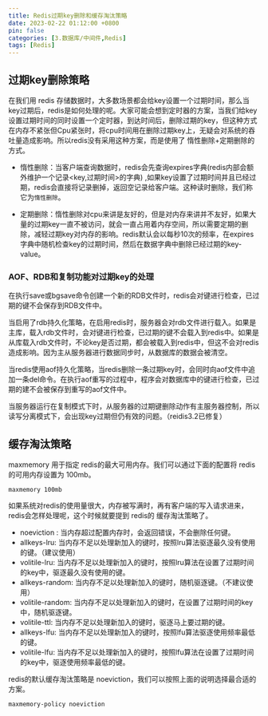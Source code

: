 ```yaml
---
title: Redis过期key删除和缓存淘汰策略
date: 2023-02-22 01:12:00 +0800
pin: false 
categories: [3.数据库/中间件,Redis]
tags: [Redis]
---
```


## 过期key删除策略

在我们用 redis 存储数据时，大多数场景都会给key设置一个过期时间，那么当key过期后，redis是如何处理的呢。大家可能会想到定时器的方案，当我们给key设置过期时间的同时设置一个定时器，到达时间后，删除过期的key，但这种方式在内存不紧张但Cpu紧张时，将cpu时间用在删除过期key上，无疑会对系统的吞吐量造成影响。所以redis没有采用这种方案，而是使用了 惰性删除+定期删除的方式。

- 惰性删除：当客户端查询数据时，redis会先查询expires字典(redis内部会额外维护一个记录<key,过期时间>的字典) ,如果key设置了过期时间并且已经过期，redis会直接将记录删掉，返回空记录给客户端。这种读时删除，我们称它为`惰性删除`。

- 定期删除：惰性删除对cpu来讲是友好的，但是对内存来讲并不友好，如果大量的过期key一直不被访问，就会一直占用着内存空间，所以需要定期的删除，减轻过期key对内存的影响。redis默认会以每秒10次的频率，在expires字典中随机检查key的过期时间，然后在数据字典中删除已经过期的key-value。

### AOF、RDB和复制功能对过期key的处理

在执行save或bgsave命令创建一个新的RDB文件时，redis会对键进行检查，已过期的键不会保存到RDB文件中。

当启用了rdb持久化策略，在启用redis时，服务器会对rdb文件进行载入。如果是主库，载入rdb文件时，会对键进行检查，已过期的键不会载入到redis中。如果是从库载入rdb文件时，不论key是否过期，都会被载入到redis中，但这不会对redis造成影响。因为主从服务器进行数据同步时，从数据库的数据会被清空。

当redis使用aof持久化策略，当redis删除一条过期key时，会同时向aof文件中追加一条del命令。在执行aof重写的过程中，程序会对数据库中的键进行检查，已过期的建不会被保存到重写的aof文件中。

当服务器运行在复制模式下时，从服务器的过期键删除动作有主服务器控制，所以读写分离模式下，会出现key过期但仍有效的问题。（reidis3.2已修复）

## 缓存淘汰策略

maxmemory 用于指定 redis的最大可用内存。我们可以通过下面的配置将 redis的可用内存设置为 100mb。

```
maxmemory 100mb
```

如果系统对redis的使用量很大，内存被写满时，再有客户端的写入请求进来，redis会怎样处理呢，这个时候就要提到 redis的 缓存淘汰策略了。

- noeviction :  当内存超过配置内存时，会返回错误，不会删除任何键。
- allkeys-lru:  当内存不足以处理新加入的键时，按照lru算法驱逐最久没有使用的键。（建议使用）
- volitile-lru: 当内存不足以处理新加入的键时，按照lru算法在设置了过期时间的key中，驱逐最久没有使用的键。
- allkeys-random: 当内存不足以处理新加入的键时，随机驱逐键。（不建议使用）
- volitile-random: 当内存不足以处理新加入的键时，在设置了过期时间的key中，随机驱逐键。
- volitile-ttl: 当内存不足以处理新加入的键时，驱逐马上要过期的键。
- allkeys-lfu: 当内存不足以处理新加入的键时，按照lfu算法驱逐使用频率最低的键。
- volitile-lfu: 当内存不足以处理新加入的键时，按照lfu算法在设置了过期时间的key中，驱逐使用频率最低的键。

redis的默认缓存淘汰策略是 noeviction，我们可以按照上面的说明选择最合适的方案。

```
maxmemory-policy noeviction
```